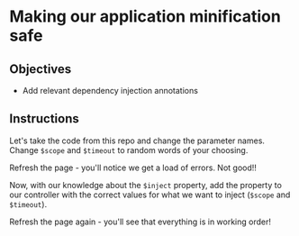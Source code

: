 # Making our application minification safe

## Objectives

- Add relevant dependency injection annotations

## Instructions

Let's take the code from this repo and change the parameter names. Change `$scope` and `$timeout` to random words of your choosing.

Refresh the page - you'll notice we get a load of errors. Not good!!

Now, with our knowledge about the `$inject` property, add the property to our controller with the correct values for what we want to inject (`$scope` and `$timeout`).

Refresh the page again - you'll see that everything is in working order!
